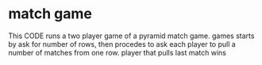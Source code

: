 # match game

This CODE runs a two player game of a pyramid match game.
games starts by ask for number of rows, then procedes to ask each player to pull a number of matches from one row. player that pulls last match wins